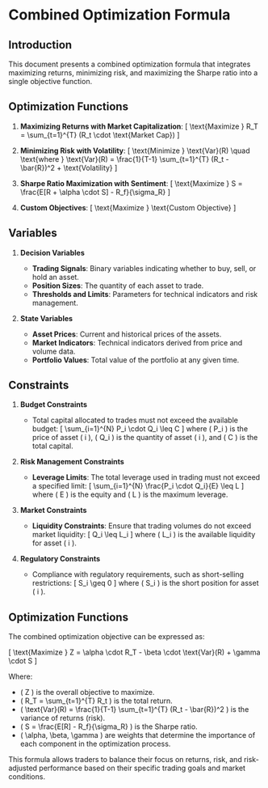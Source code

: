 # Combined Optimization Formula

## Introduction

This document presents a combined optimization formula that integrates maximizing returns, minimizing risk, and maximizing the Sharpe ratio into a single objective function.

## Optimization Functions

1. **Maximizing Returns with Market Capitalization**: 
   \[
   \text{Maximize } R_T = \sum_{t=1}^{T} (R_t \cdot \text{Market Cap})
   \]

2. **Minimizing Risk with Volatility**: 
   \[
   \text{Minimize } \text{Var}(R) \quad \text{where } \text{Var}(R) = \frac{1}{T-1} \sum_{t=1}^{T} (R_t - \bar{R})^2 + \text{Volatility}
   \]

3. **Sharpe Ratio Maximization with Sentiment**: 
   \[
   \text{Maximize } S = \frac{E[R + \alpha \cdot S] - R_f}{\sigma_R}
   \]

4. **Custom Objectives**: 
   \[
   \text{Maximize } \text{Custom Objective}
   \]

## Variables

1. **Decision Variables**
   - **Trading Signals**: Binary variables indicating whether to buy, sell, or hold an asset.
   - **Position Sizes**: The quantity of each asset to trade.
   - **Thresholds and Limits**: Parameters for technical indicators and risk management.

2. **State Variables**
   - **Asset Prices**: Current and historical prices of the assets.
   - **Market Indicators**: Technical indicators derived from price and volume data.
   - **Portfolio Values**: Total value of the portfolio at any given time.

## Constraints

1. **Budget Constraints**
   - Total capital allocated to trades must not exceed the available budget:
   \[
   \sum_{i=1}^{N} P_i \cdot Q_i \leq C
   \]
   where \( P_i \) is the price of asset \( i \), \( Q_i \) is the quantity of asset \( i \), and \( C \) is the total capital.

2. **Risk Management Constraints**
   - **Leverage Limits**: The total leverage used in trading must not exceed a specified limit:
   \[
   \sum_{i=1}^{N} \frac{P_i \cdot Q_i}{E} \leq L
   \]
   where \( E \) is the equity and \( L \) is the maximum leverage.

3. **Market Constraints**
   - **Liquidity Constraints**: Ensure that trading volumes do not exceed market liquidity:
   \[
   Q_i \leq L_i
   \]
   where \( L_i \) is the available liquidity for asset \( i \).

4. **Regulatory Constraints**
   - Compliance with regulatory requirements, such as short-selling restrictions:
   \[
   S_i \geq 0
   \]
   where \( S_i \) is the short position for asset \( i \).

## Optimization Functions

The combined optimization objective can be expressed as:

\[
\text{Maximize } Z = \alpha \cdot R_T - \beta \cdot \text{Var}(R) + \gamma \cdot S
\]

Where:
- \( Z \) is the overall objective to maximize.
- \( R_T = \sum_{t=1}^{T} R_t \) is the total return.
- \( \text{Var}(R) = \frac{1}{T-1} \sum_{t=1}^{T} (R_t - \bar{R})^2 \) is the variance of returns (risk).
- \( S = \frac{E[R] - R_f}{\sigma_R} \) is the Sharpe ratio.
- \( \alpha, \beta, \gamma \) are weights that determine the importance of each component in the optimization process.

This formula allows traders to balance their focus on returns, risk, and risk-adjusted performance based on their specific trading goals and market conditions.
